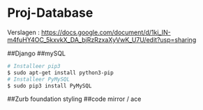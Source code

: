 # Proj-Database

Verslagen : https://docs.google.com/document/d/1ki_IN-m4fuHY4OC_5kxvkX_DA_bjRzRzxaXyVwK_U7U/edit?usp=sharing

##Django
##mySQL
```sh
# Installeer pip3
$ sudo apt-get install python3-pip
# Installeer PyMySQL
$ sudo pip3 install PyMySQL
```
##Zurb foundation styling
##code mirror / ace
